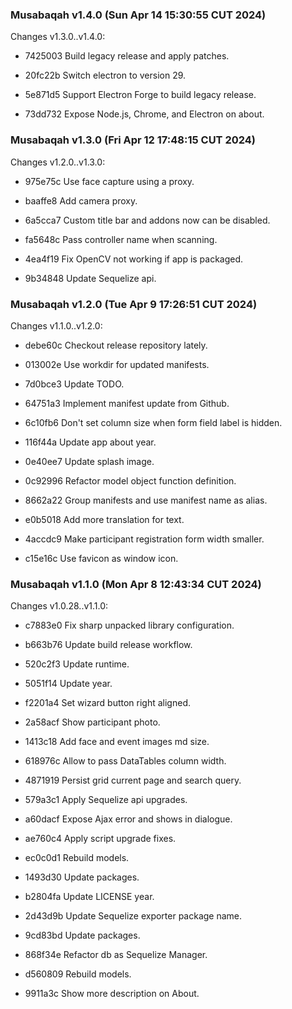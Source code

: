 ### Musabaqah v1.4.0 (Sun Apr 14 15:30:55 CUT 2024)

Changes v1.3.0..v1.4.0:

* 7425003 Build legacy release and apply patches.

* 20fc22b Switch electron to version 29.

* 5e871d5 Support Electron Forge to build legacy release.

* 73dd732 Expose Node.js, Chrome, and Electron on about.


### Musabaqah v1.3.0 (Fri Apr 12 17:48:15 CUT 2024)

Changes v1.2.0..v1.3.0:

* 975e75c Use face capture using a proxy.

* baaffe8 Add camera proxy.

* 6a5cca7 Custom title bar and addons now can be disabled.

* fa5648c Pass controller name when scanning.

* 4ea4f19 Fix OpenCV not working if app is packaged.

* 9b34848 Update Sequelize api.


### Musabaqah v1.2.0 (Tue Apr  9 17:26:51 CUT 2024)

Changes v1.1.0..v1.2.0:

* debe60c Checkout release repository lately.

* 013002e Use workdir for updated manifests.

* 7d0bce3 Update TODO.

* 64751a3 Implement manifest update from Github.

* 6c10fb6 Don't set column size when form field label is hidden.

* 116f44a Update app about year.

* 0e40ee7 Update splash image.

* 0c92996 Refactor model object function definition.

* 8662a22 Group manifests and use manifest name as alias.

* e0b5018 Add more translation for text.

* 4accdc9 Make participant registration form width smaller.

* c15e16c Use favicon as window icon.


### Musabaqah v1.1.0 (Mon Apr  8 12:43:34 CUT 2024)

Changes v1.0.28..v1.1.0:

* c7883e0 Fix sharp unpacked library configuration.

* b663b76 Update build release workflow.

* 520c2f3 Update runtime.

* 5051f14 Update year.

* f2201a4 Set wizard button right aligned.

* 2a58acf Show participant photo.

* 1413c18 Add face and event images md size.

* 618976c Allow to pass DataTables column width.

* 4871919 Persist grid current page and search query.

* 579a3c1 Apply Sequelize api upgrades.

* a60dacf Expose Ajax error and shows in dialogue.

* ae760c4 Apply script upgrade fixes.

* ec0c0d1 Rebuild models.

* 1493d30 Update packages.

* b2804fa Update LICENSE year.

* 2d43d9b Update Sequelize exporter package name.

* 9cd83bd Update packages.

* 868f34e Refactor db as Sequelize Manager.

* d560809 Rebuild models.

* 9911a3c Show more description on About.

